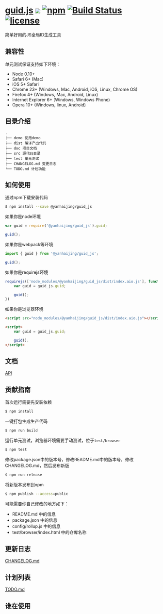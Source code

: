 # [guid.js](https://github.com/yanhaijing/guid.js) [![](https://img.shields.io/badge/Powered%20by-jslib%20base-brightgreen.svg)](https://github.com/yanhaijing/jslib-base) [![npm](https://img.shields.io/badge/npm-0.2.0-orange.svg)](https://www.npmjs.com/package/@yanhaijing/guid_js) [![Build Status](https://travis-ci.org/yanhaijing/guid.js.svg?branch=master)](https://travis-ci.org/yanhaijing/guid.js) [![license](https://img.shields.io/badge/license-MIT-blue.svg)](https://github.com/yanhaijing/guid.js/blob/master/LICENSE)
简单好用的JS全局ID生成工具

## 兼容性
单元测试保证支持如下环境：

- Node 0.10+
- Safari 6+ (Mac)
- iOS 5+ Safari
- Chrome 23+ (Windows, Mac, Android, iOS, Linux, Chrome OS)
- Firefox 4+ (Windows, Mac, Android, Linux)
- Internet Explorer 6+ (Windows, Windows Phone)
- Opera 10+ (Windows, linux, Android)

## 目录介绍

```
.
├── demo 使用demo
├── dist 编译产出代码
├── doc 项目文档
├── src 源代码目录
├── test 单元测试
├── CHANGELOG.md 变更日志
└── TODO.md 计划功能
```

## 如何使用
通过npm下载安装代码

```bash
$ npm install --save @yanhaijing/guid_js
```

如果你是node环境

```js
var guid = require('@yanhaijing/guid_js').guid;

guid();
```

如果你是webpack等环境

```js
import { guid } from '@yanhaijing/guid_js';

guid();
```

如果你是requirejs环境

```js
requirejs(['node_modules/@yanhaijing/guid_js/dist/index.aio.js'], function (guid_js) {
    var guid = guid_js.guid;

    guid();
})
```

如果你是浏览器环境

```html
<script src="node_modules/@yanhaijing/guid_js/dist/index.aio.js"></script>

<script>
    var guid = guid_js.guid;

    guid();
</script>
```

## 文档
[API](https://github.com/yanhaijing/guid.js/blob/master/doc/api.md)

## 贡献指南
首次运行需要先安装依赖

```bash
$ npm install
```

一键打包生成生产代码

```bash
$ npm run build
```

运行单元测试，浏览器环境需要手动测试，位于`test/browser`

```bash
$ npm test
```

修改package.json中的版本号，修改README.md中的版本号，修改CHANGELOG.md，然后发布新版

```bash
$ npm run release
```

将新版本发布到npm

```bash
$ npm publish --access=public
```

可能需要你自己修改的地方如下：

- README.md 中的信息
- package.json 中的信息
- config/rollup.js 中的信息
- test/browser/index.html 中的仓库名称

## 更新日志
[CHANGELOG.md](https://github.com/yanhaijing/guid.js/blob/master/CHANGELOG.md)

## 计划列表
[TODO.md](https://github.com/yanhaijing/guid.js/blob/master/TODO.md)

## 谁在使用
